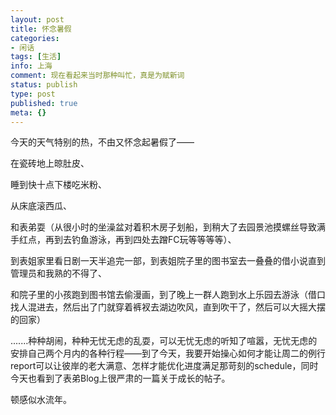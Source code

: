 ```yaml
---
layout: post
title: 怀念暑假
categories:
- 闲话
tags: [生活]
info: 上海
comment: 现在看起来当时那种叫忙，真是为赋新词
status: publish
type: post
published: true
meta: {}
---
```


今天的天气特别的热，不由又怀念起暑假了——

在瓷砖地上晾肚皮、

睡到快十点下楼吃米粉、

从床底滚西瓜、

和表弟耍（从很小时的坐澡盆对着积木房子划船，到稍大了去园景池摸螺丝导致满手红点，再到去钓鱼游泳，再到四处去蹭FC玩等等等等）、

到表姐家里看日剧一天半追完一部，到表姐院子里的图书室去一叠叠的借小说直到管理员和我熟的不得了、

和院子里的小孩跑到图书馆去偷漫画，到了晚上一群人跑到水上乐园去游泳（借口找人混进去，然后出了门就穿着裤衩去湖边吹风，直到吹干了，然后可以大摇大摆的回家）

.......种种胡闹，种种无忧无虑的乱耍，可以无忧无虑的听知了喧嚣，无忧无虑的安排自己两个月内的各种行程——到了今天，我要开始操心如何才能让周二的例行report可以让彼岸的老大满意、怎样才能优化进度满足那苛刻的schedule，同时今天也看到了表弟Blog上很严肃的一篇关于成长的帖子。

 顿感似水流年。
